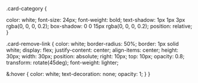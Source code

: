 .card-category {

  color: white;
  font-size: 24px;
  font-weight: bold;
  text-shadow: 1px 1px 3px rgba(0, 0, 0, 0.2);
  box-shadow: 0 0 15px rgba(0, 0, 0, 0.2);
  position: relative;
}

.card-remove-link {
  color: white;
  border-radius: 50%;
  border: 1px solid white;
  display: flex;
  justify-content: center;
  align-items: center;
  height: 30px;
  width: 30px;
  position: absolute;
  right: 10px;
  top: 10px;
  opacity: 0.8;
  transform: rotate(45deg);
  font-weight: lighter;

  &:hover {
    color: white;
    text-decoration: none;
    opacity: 1;
  }
}

